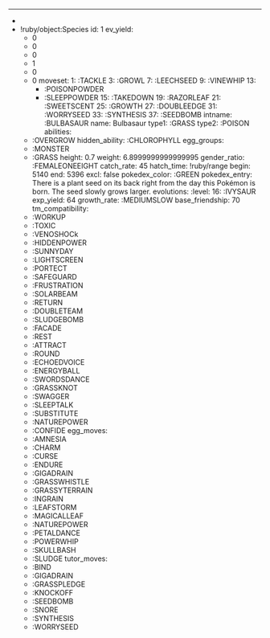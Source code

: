 ---
- 
- !ruby/object:Species
  id: 1
  ev_yield:
  - 0
  - 0
  - 0
  - 1
  - 0
  - 0
  moveset:
    1: :TACKLE
    3: :GROWL
    7: :LEECHSEED
    9: :VINEWHIP
    13:
    - :POISONPOWDER
    - :SLEEPPOWDER
    15: :TAKEDOWN
    19: :RAZORLEAF
    21: :SWEETSCENT
    25: :GROWTH
    27: :DOUBLEEDGE
    31: :WORRYSEED
    33: :SYNTHESIS
    37: :SEEDBOMB
  intname: :BULBASAUR
  name: Bulbasaur
  type1: :GRASS
  type2: :POISON
  abilities:
  - :OVERGROW
  hidden_ability: :CHLOROPHYLL
  egg_groups:
  - :MONSTER
  - :GRASS
  height: 0.7
  weight: 6.8999999999999995
  gender_ratio: :FEMALEONEEIGHT
  catch_rate: 45
  hatch_time: !ruby/range
    begin: 5140
    end: 5396
    excl: false
  pokedex_color: :GREEN
  pokedex_entry: There is a plant seed on its back right from the day this Pokémon
    is born. The seed slowly grows larger.
  evolutions:
    :level:
      16: :IVYSAUR
  exp_yield: 64
  growth_rate: :MEDIUMSLOW
  base_friendship: 70
  tm_compatibility:
  - :WORKUP
  - :TOXIC
  - :VENOSHOCk
  - :HIDDENPOWER
  - :SUNNYDAY
  - :LIGHTSCREEN
  - :PORTECT
  - :SAFEGUARD
  - :FRUSTRATION
  - :SOLARBEAM
  - :RETURN
  - :DOUBLETEAM
  - :SLUDGEBOMB
  - :FACADE
  - :REST
  - :ATTRACT
  - :ROUND
  - :ECHOEDVOICE
  - :ENERGYBALL
  - :SWORDSDANCE
  - :GRASSKNOT
  - :SWAGGER
  - :SLEEPTALK
  - :SUBSTITUTE
  - :NATUREPOWER
  - :CONFIDE
  egg_moves:
  - :AMNESIA
  - :CHARM
  - :CURSE
  - :ENDURE
  - :GIGADRAIN
  - :GRASSWHISTLE
  - :GRASSYTERRAIN
  - :INGRAIN
  - :LEAFSTORM
  - :MAGICALLEAF
  - :NATUREPOWER
  - :PETALDANCE
  - :POWERWHIP
  - :SKULLBASH
  - :SLUDGE
  tutor_moves:
  - :BIND
  - :GIGADRAIN
  - :GRASSPLEDGE
  - :KNOCKOFF
  - :SEEDBOMB
  - :SNORE
  - :SYNTHESIS
  - :WORRYSEED
